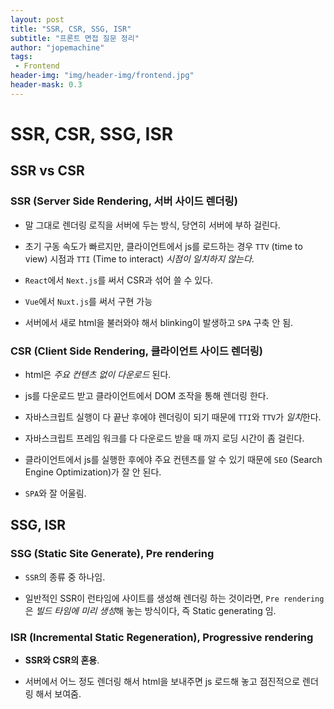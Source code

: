 ```yaml
---
layout: post
title: "SSR, CSR, SSG, ISR"
subtitle: "프론트 면접 질문 정리"
author: "jopemachine"
tags: 
 - Frontend
header-img: "img/header-img/frontend.jpg"
header-mask: 0.3
---
```


# SSR, CSR, SSG, ISR

## SSR vs CSR

### SSR (Server Side Rendering, 서버 사이드 렌더링)

- 말 그대로 렌더링 로직을 서버에 두는 방식, 당연히 서버에 부하 걸린다.

- 초기 구동 속도가 빠르지만, 클라이언트에서 js를 로드하는 경우 `TTV` (time to view) 시점과 `TTI` (Time to interact) *시점이 일치하지 않는다*.

- `React`에서 `Next.js`를 써서 CSR과 섞어 쓸 수 있다.

- `Vue`에서 `Nuxt.js`를 써서 구현 가능

- 서버에서 새로 html을 불러와야 해서 blinking이 발생하고 `SPA` 구축 안 됨.

### CSR (Client Side Rendering, 클라이언트 사이드 렌더링)

- html은 *주요 컨텐츠 없이 다운로드* 된다.

- js를 다운로드 받고 클라이언트에서 DOM 조작을 통해 렌더링 한다.

- 자바스크립트 실행이 다 끝난 후에야 렌더링이 되기 때문에 `TTI`와 `TTV`가 *일치*한다.

- 자바스크립트 프레임 워크를 다 다운로드 받을 때 까지 로딩 시간이 좀 걸린다.

- 클라이언트에서 js를 실행한 후에야 주요 컨텐츠를 알 수 있기 때문에 `SEO` (Search Engine Optimization)가 잘 안 된다.

- `SPA`와 잘 어울림.

## SSG, ISR

### SSG (Static Site Generate), Pre rendering

- `SSR`의 종류 중 하나임.

- 일반적인 SSR이 런타임에 사이트를 생성해 렌더링 하는 것이라면, `Pre rendering`은 *빌드 타임에 미리 생성*해 놓는 방식이다, 즉 Static generating 임.

### ISR (Incremental Static Regeneration), Progressive rendering

- **SSR와 CSR의 혼용**.

- 서버에서 어느 정도 렌더링 해서 html을 보내주면 js 로드해 놓고 점진적으로 렌더링 해서 보여줌.